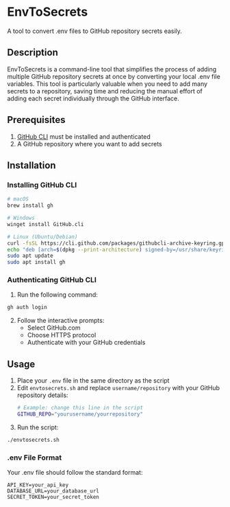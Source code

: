 # EnvToSecrets

A tool to convert .env files to GitHub repository secrets easily.

## Description

EnvToSecrets is a command-line tool that simplifies the process of adding
multiple GitHub repository secrets at once by converting your local .env file
variables. This tool is particularly valuable when you need to add many secrets
to a repository, saving time and reducing the manual effort of adding each
secret individually through the GitHub interface.

## Prerequisites

1. [GitHub CLI](https://cli.github.com/) must be installed and authenticated
2. A GitHub repository where you want to add secrets

## Installation

### Installing GitHub CLI

```bash
# macOS
brew install gh

# Windows
winget install GitHub.cli

# Linux (Ubuntu/Debian)
curl -fsSL https://cli.github.com/packages/githubcli-archive-keyring.gpg | sudo dd of=/usr/share/keyrings/githubcli-archive-keyring.gpg
echo "deb [arch=$(dpkg --print-architecture) signed-by=/usr/share/keyrings/githubcli-archive-keyring.gpg] https://cli.github.com/packages stable main" | sudo tee /etc/apt/sources.list.d/github-cli.list > /dev/null
sudo apt update
sudo apt install gh
```

### Authenticating GitHub CLI

1. Run the following command:

```bash
gh auth login
```

2. Follow the interactive prompts:
   - Select GitHub.com
   - Choose HTTPS protocol
   - Authenticate with your GitHub credentials

## Usage

1. Place your `.env` file in the same directory as the script
2. Edit `envtosecrets.sh` and replace `username/repository` with your GitHub
   repository details:
   ```bash
   # Example: change this line in the script
   GITHUB_REPO="yourusername/yourrepository"
   ```
3. Run the script:

```bash
./envtosecrets.sh
```

### .env File Format

Your .env file should follow the standard format:

```
API_KEY=your_api_key
DATABASE_URL=your_database_url
SECRET_TOKEN=your_secret_token
```
